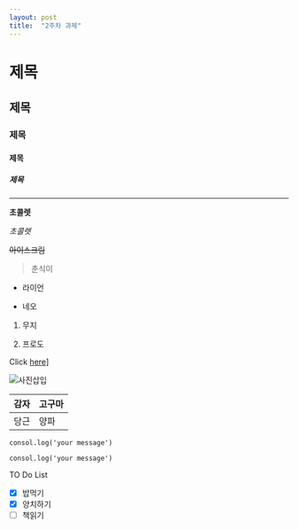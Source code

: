 ```yaml
---
layout: post
title:  "2주차 과제"
---
```


# 제목

## 제목

### 제목

#### 제목

##### 제목

___

**초콜렛**

*초콜렛*

~~아이스크림~~

> 춘식이
* 라이언

* 네오

1. 무지

2. 프로도

 Click [here](https://portal.hansei.ac.kr/)]

![사진삽입](https://user-images.githubusercontent.com/126880644/226115665-efdefb70-976c-4b9f-9565-dd7dac866fca.jpg)

|감자|고구마|
|--:|:--|
|당근|양파|

`consol.log('your message')`

```
consol.log('your message')
```

TO Do List
- [x] 밥먹기
- [x] 양치하기
- [ ] 책읽기

